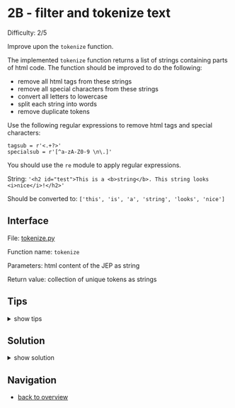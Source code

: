 # 2B - filter and tokenize text

Difficulty: 2/5

Improve upon the ```tokenize``` function.

The implemented ```tokenize``` function returns a list of strings containing parts of html code.
The function should be improved to do the following:
* remove all html tags from these strings
* remove all special characters from these strings
* convert all letters to lowercase
* split each string into words
* remove duplicate tokens

Use the following regular expressions to remove html tags and special characters:
```
tagsub = r'<.+?>'
specialsub = r'[^a-zA-Z0-9 \n\.]'
```

You should use the ```re``` module to apply regular expressions.

String: ```'<h2 id="test">This is a <b>string</b>. This string looks <i>nice</i>!</h2>'```

Should be converted to: ```['this', 'is', 'a', 'string', 'looks', 'nice']```

## Interface ##

File: [tokenize.py](workspace/tokenize.py)

Function name: ```tokenize```

Parameters: html content of the JEP as string

Return value: collection of unique tokens as strings

## Tips ##

<details>
  <summary>show tips</summary>

* try to import ```re``` in your REPL, then inspect it with ```dir()```
* ```sub(match, replace, text)``` will replace all matches for ```match``` in ```text``` with ```replace```
* ```text.split(char)``` will split the string ```text``` by all appearances of ```char```: 
  ```'a,b,c'.split(',') == ['a', 'b', 'c']```
* lists can contain duplicates while sets cannot; a list converted to a set will have all duplicate entries removed
* You cannot concat two sets but you can use the union operator ```|=``` to add elements from one set to another:
    ```a = {1,2,3}; a |= {1,2,4}; print(a)``` will print ```{1,2,3,4}```
</details>

## Solution ##

<details>
  <summary>show solution</summary>

```
from re import findall, sub

textmatch = r'<h2 id=.+?>.+?</h2>(.+?)<h2>'
finaltextmatch = r'<h2 id=.+?>.+?</h2>(.+?)</div>'
tagsub = r'<.+?>'
specialsub = r'[^a-zA-Z0-9 \n\.]'

def find_texts(content):
    return findall(textmatch, content) + findall(finaltextmatch, content)
    
def remove_tags(text):
    return sub(tagsub, ' ', text)
    
def remove_symbols(text):
    return sub(specialsub, ' ', text)

def split_tokens(text):
    return text.split(' ')

def tokenize(content):
    tokens = set()
    for text in find_texts(content):
        tokens |= set(split_tokens(remove_symbols(remove_tags(text)).lower()))
    return tokens
```
</details>

## Navigation ##
* [back to overview](0.md)
